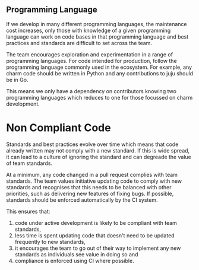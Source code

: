 ## Programming Language

If we develop in many different programming languages, the maintenance cost
increases, only those with knowledge of a given programming language can work
on code bases in that programming language and best practices and standards are
difficult to set across the team.

The team encourages exploration and experimentation in a range of programming
languages. For code intended for production, follow the programming language
commonly used in the ecosystem. For example, any charm code should be written
in Python and any contributions to juju should be in Go.

This means we only have a dependency on contributors knowing two programming
languages which reduces to one for those focussed on charm development.

# Non Compliant Code

Standards and best practices evolve over time which means that code already
written may not comply with a new standard. If this is wide spread, it can lead
to a culture of ignoring the standard and can degreade the value of team
standards.

At a minimum, any code changed in a pull request complies with team standards.
The team values initiative updating code to comply with new standards and
recognises that this needs to be balanced with other priorities, such as
delivering new features of fixing bugs. If possible, standards should be
enforced automatically by the CI system.

This ensures that:

1. code under active development is likely to be compliant with team standards,
2. less time is spent updating code that doesn't need to be updated frequently
   to new standards,
3. it encourages the team to go out of their way to implement any new standards
   as individuals see value in doing so and
4. compliance is enforced using CI where possible.
